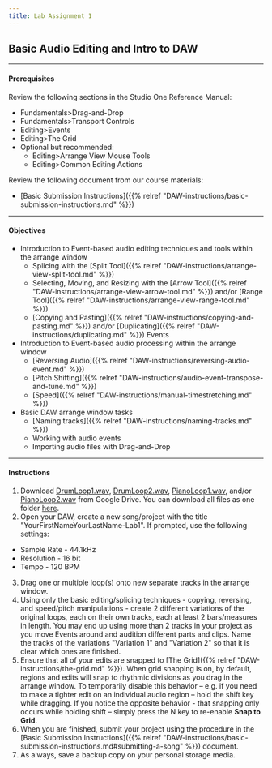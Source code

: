 ```yaml
---
title: Lab Assignment 1
---
```

<!-- # Lab Assignment 1 -->

## Basic Audio Editing and Intro to DAW

- - -

#### Prerequisites

Review the following sections in the Studio One Reference Manual:

* Fundamentals>Drag-and-Drop
* Fundamentals>Transport Controls
* Editing>Events
* Editing>The Grid
* Optional but recommended:
  * Editing>Arrange View Mouse Tools
  * Editing>Common Editing Actions

Review the following document from our course materials:

* \[Basic Submission Instructions]({{% relref "DAW-instructions/basic-submission-instructions.md" %}})

- - -

#### Objectives

* Introduction to Event-based audio editing techniques and tools within the arrange window
  * Splicing with the \[Split Tool]({{% relref "DAW-instructions/arrange-view-split-tool.md" %}})
  * Selecting, Moving, and Resizing with the \[Arrow Tool]({{% relref "DAW-instructions/arrange-view-arrow-tool.md" %}}) and/or \[Range Tool]({{% relref "DAW-instructions/arrange-view-range-tool.md" %}})
  * \[Copying and Pasting]({{% relref "DAW-instructions/copying-and-pasting.md" %}}) and/or \[Duplicating]({{% relref "DAW-instructions/duplicating.md" %}}) Events
* Introduction to Event-based audio processing within the arrange window
  * \[Reversing Audio]({{% relref "DAW-instructions/reversing-audio-event.md" %}})
  * \[Pitch Shifting]({{% relref "DAW-instructions/audio-event-transpose-and-tune.md" %}})
  * \[Speed]({{% relref "DAW-instructions/manual-timestretching.md" %}})
* Basic DAW arrange window tasks
  * \[Naming tracks]({{% relref "DAW-instructions/naming-tracks.md" %}})
  * Working with audio events
  * Importing audio files with Drag-and-Drop

- - -

#### Instructions

1. Download [DrumLoop1.wav](https://drive.google.com/open?id=0BwX0PfI3Xxr6SFJZeG9Jd2h0aHc), [DrumLoop2.wav](https://drive.google.com/open?id=0BwX0PfI3Xxr6NzRocTRVQXhZTlk), [PianoLoop1.wav](https://drive.google.com/open?id=0BwX0PfI3Xxr6bGY5UGZtTm1NaUU), and/or [PianoLoop2.wav](https://drive.google.com/open?id=0BwX0PfI3Xxr6ZWJUcjZwOFVEWEE) from Google Drive. You can download all files as one folder [here](https://drive.google.com/open?id=0BwX0PfI3Xxr6UTFDLWJJXzN6Sms).
2. Open your DAW, create a new song/project with the title "YourFirstNameYourLastName-Lab1". If prompted, use the following settings:

* Sample Rate - 44.1kHz
* Resolution - 16 bit
* Tempo - 120 BPM

3. Drag one or multiple loop(s) onto new separate tracks in the arrange window.
4. Using only the basic editing/splicing techniques - copying, reversing, and speed/pitch manipulations - create 2 different variations of the original loops, each on their own tracks, each at least 2 bars/measures in length. You may end up using more than 2 tracks in your project as you move Events around and audition different parts and clips. Name the tracks of the variations "Variation 1" and "Variation 2" so that it is clear which ones are finished.
5. Ensure that all of your edits are snapped to \[The Grid]({{% relref "DAW-instructions/the-grid.md" %}}). When grid snapping is on, by default, regions and edits will snap to rhythmic divisions as you drag in the arrange window. To temporarily disable this behavior – e.g. if you need to make a tighter edit on an individual audio region – hold the shift key while dragging. If you notice the opposite behavior - that snapping only occurs while holding shift – simply press the N key to re-enable **Snap to Grid**.
6. When you are finished, submit your project using the procedure in the \[Basic Submission Instructions]({{% relref "DAW-instructions/basic-submission-instructions.md#submitting-a-song" %}}) document.
7. As always, save a backup copy on your personal storage media.
